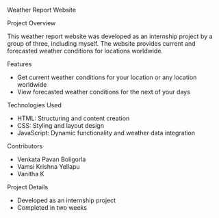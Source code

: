 Weather Report Website

Project Overview

This weather report website was developed as an internship project by a group of three, including myself. The website provides current and forecasted weather conditions for locations worldwide.

Features

- Get current weather conditions for your location or any location worldwide
- View forecasted weather conditions for the next of your days

Technologies Used

- HTML: Structuring and content creation
- CSS: Styling and layout design
- JavaScript: Dynamic functionality and weather data integration

Contributors

- Venkata Pavan Boligorla
- Vamsi Krishna Yellapu
- Vanitha K

Project Details

- Developed as an internship project
- Completed in two weeks
